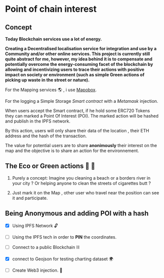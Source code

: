 # Point of chain interest
## Concept
**Today Blockchain services use a lot of energy.**

**Creating a Decentralised localisation service for integration and use by a Community and/or other online services. This project is currently still quite abstract for me, however, my idea behind it is to compensate and potentially overcome the energy-consuming facet of the blockchain by allowing and incentivizing users to trace their actions with positive impact on society or environment (such as simple Green actions of picking up waste in the street or nature).**




For the Mapping services :earth_americas: , i use [Mapobox](https://www.mapbox.com/).

For the logging a Simple Storage *Smart contract* with a *Metamask* injection.

When users accept the Smart contract, if he hold some ERC720 Tokens they can marked
a Point Of Interest (POI). The marked action will be hashed and publish in the IPFS network.

By this action, users will only share their data of the location , their ETH address and the hash
of the transaction.
 
The value for potential users are to share  **anonimously** their interest on the map and the objective is to share an  action for the environnement.


## The Eco or Green actions 📗 :green_apple:
1. Purely a concept: Imagine you cleaning a beach or a borders river  in your city ? Or helping
anyone to clean the streets of cigarettes butt ?

2. Just mark it on the Map , other user who travel near the position can see it and participate.

## Being Anonymous and adding POI with a hash 
 - [x] Using IPFS Network 🔓
 - [ ] Using the IPFS tech in order to **PIN** the coordinates.
 - [ ] Connect to a public Blockchain ⛓️
 - [x] connect to Geojson for testing charting dataset :earth_africa:
 - [ ] Create Web3 injection. 💊




















